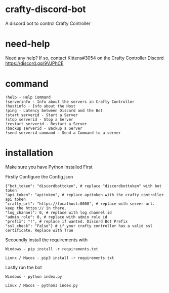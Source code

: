 # crafty-discord-bot
A discord bot to control Crafty Controller

# need-help
Need any help? If so, contact Kittens#3054 on the Crafty Controller Discord https://discord.gg/9VJPhCE

# command
    !help - Help Command
    !serverinfo - Info about the servers in Crafty Controller
    !hostinfo - Info about the Host
    !ping - Latency between Discord and the Bot
    !start serverid - Start a Server
    !stop serverid - Stop a Server
    !restart serverid - Restart a Server
    !backup serverid - Backup a Server
    !send serverid command - Send a Command to a server

# installation
Make sure you have Python Installed First

Firstly Configure the Config.json

    {"bot_token": "discordbottoken", # replace "discordbottoken" with bot token
    "api_token": "apitoken", # replace apitoken with the crafty controller api token
    "crafty_url": "https://localhost:8000", # replace with server url. keep the https:// in there.
    "log_channel": 0, # replace with log channel id
    "admin_role": 0, # replace with admin role id
    "prefix": "!", # replace if wanted. Discord Bot Prefix
    "ssl_check": "False"} # if your crafty controller has a valid ssl certificate. Replace with True
    
Secoundly install the requirements with
    
    Windows - pip install -r requirements.txt
    
    Linnx / Macos - pip3 install -r requirements.txt
    
Lastly run the bot 
    
    Windows - python index.py
    
    Linux / Macos - python3 index.py
   
    

